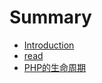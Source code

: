 # Summary

* [Introduction](README.md)
* [read](read.md)
* [PHP的生命周期](phpde_sheng_ming_zhou_qi.md)

